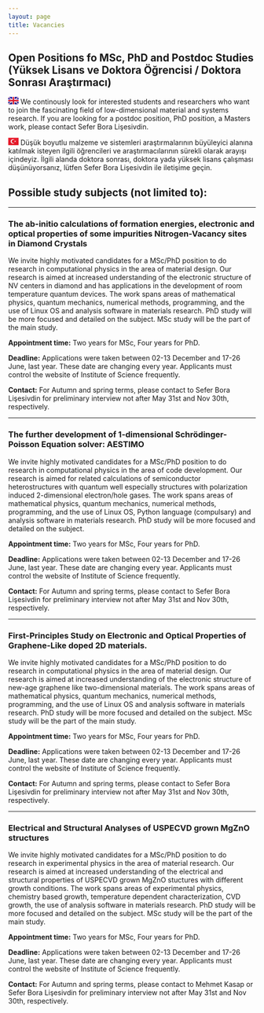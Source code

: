 ```yaml
---
layout: page
title: Vacancies
---
```


## Open Positions fo MSc, PhD and Postdoc Studies (Yüksek Lisans ve Doktora Öğrencisi / Doktora Sonrası Araştırmacı)

![GB](files/GB.png) We continously look for interested students and researchers who want to join the fascinating field of low-dimensional material and systems research. If you are looking for a postdoc position, PhD position, a Masters work, please contact Sefer Bora Lişesivdin.

![TR](files/TR.png) Düşük boyutlu malzeme ve sistemleri araştırmalarının büyüleyici alanına katılmak isteyen ilgili öğrencileri ve araştırmacılarının sürekli olarak arayışı içindeyiz. İlgili alanda doktora sonrası, doktora  yada yüksek lisans çalışması düşünüyorsanız, lütfen Sefer Bora Lişesivdin ile iletişime geçin.

## Possible study subjects (not limited to):

---

### The ab-initio calculations of formation energies, electronic and optical properties of some impurities Nitrogen-Vacancy sites in Diamond Crystals

We invite highly motivated candidates for a MSc/PhD position to do research in computational physics in the area of material design. Our research is aimed at increased understanding of the electronic structure of NV centers in diamond and has applications in the development of room temperature quantum devices. The work spans areas of mathematical physics, quantum mechanics, numerical methods, programming, and the use of Linux OS and analysis software in materials research.  PhD study will be more focused and detailed on the subject. MSc study will be the part of the main study.

**Appointment time:** Two years for MSc, Four years for PhD.

**Deadline:** Applications were  taken between  02-13 December and 17-26 June, last year. These date are changing every year. Applicants must control the website of Institute of Science frequently.

**Contact:** For Autumn and spring terms, please contact to Sefer Bora Lişesivdin for preliminary interview not after May 31st and Nov 30th, respectively. 

---

### The further development of 1-dimensional Schrödinger-Poisson Equation solver: AESTIMO

We invite highly motivated candidates for a MSc/PhD position to do research in computational physics in the area of code development. Our research is aimed for related calculations of semiconductor heterostructures with quantum well  especially structures with polarization induced 2-dimensional electron/hole gases.  The work spans areas of mathematical physics, quantum mechanics, numerical methods, programming, and the use of Linux OS, Python language (compulsary) and analysis software in materials research.  PhD study will be more focused and detailed on the subject.

**Appointment time:** Two years for MSc, Four years for PhD.

**Deadline:** Applications were  taken between  02-13 December and 17-26 June, last year. These date are changing every year. Applicants must control the website of Institute of Science frequently.

**Contact:** For Autumn and spring terms, please contact to Sefer Bora Lişesivdin for preliminary interview not after May 31st and Nov 30th, respectively. 

---

### First-Principles Study on Electronic and Optical Properties of Graphene-Like doped 2D  materials.

We invite highly motivated candidates for a MSc/PhD position to do research in computational physics in the area of material design. Our research is aimed at increased understanding of the electronic structure of new-age graphene like two-dimensional materials. The work spans areas of mathematical physics, quantum mechanics, numerical methods, programming, and the use of Linux OS and analysis software in materials research.  PhD study will be more focused and detailed on the subject. MSc study will be the part of the main study.

**Appointment time:** Two years for MSc, Four years for PhD.

**Deadline:** Applications were  taken between  02-13 December and 17-26 June, last year. These date are changing every year. Applicants must control the website of Institute of Science frequently.

**Contact:** For Autumn and spring terms, please contact to Sefer Bora Lişesivdin for preliminary interview not after May 31st and Nov 30th, respectively. 

---

### Electrical and Structural Analyses of USPECVD grown MgZnO structures

We invite highly motivated candidates for a MSc/PhD position to do research in experimental physics in the area of material research. Our research is aimed at increased understanding of the electrical and structural properties of USPECVD grown MgZnO stuctures with different growth conditions. The work spans areas of experimental physics, chemistry based growth, temperature dependent characterization, CVD growth, the use of analysis software in materials research.  PhD study will be more focused and detailed on the subject. MSc study will be the part of the main study.

**Appointment time:** Two years for MSc, Four years for PhD.

**Deadline:** Applications were  taken between  02-13 December and 17-26 June, last year. These date are changing every year. Applicants must control the website of Institute of Science frequently.

**Contact:** For Autumn and spring terms, please contact to Mehmet Kasap or Sefer Bora Lişesivdin for preliminary interview not after May 31st and Nov 30th, respectively. 
